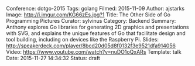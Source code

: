 Conference: dotgo-2015
Tags: golang
Filmed: 2015-11-09
Author: ajstarks
Image: http://i.imgur.com/KG66zEs.jpg?1
Title: The Other Side of Go Programming Pictures
Curator: sylvinus
Category: Backend
Summary: Anthony explores Go libraries for generating 2D graphics and presentations with SVG, and explains the unique features of Go that facilitate design and tool building, including on devices like the Raspberry Pi.
Slides: http://speakerdeck.com/player/8bcd20d05d8f0132f3e9521dfa914056
Video: https://www.youtube.com/watch?v=nuDO1oQxARs
Template: talk
Date: 2015-11-27 14:34:32
Status: draft
